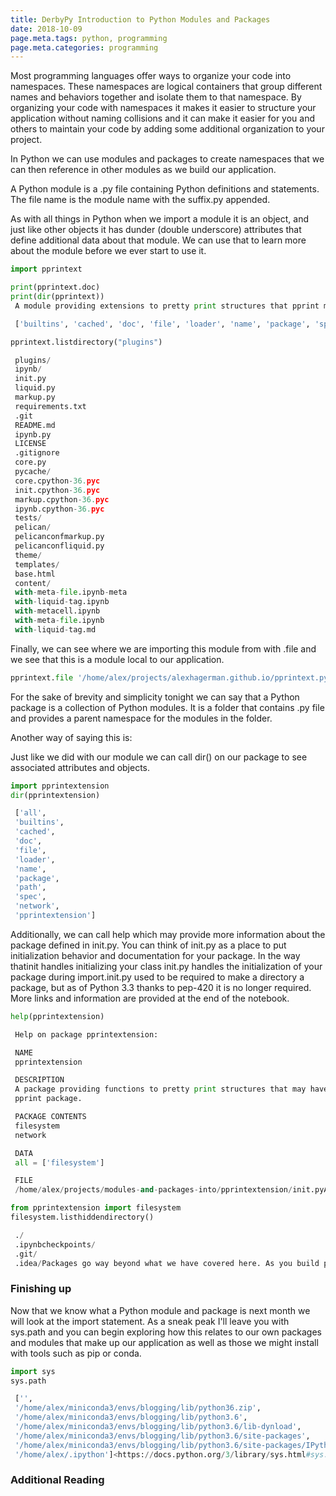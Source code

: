 ```yaml
---
title: DerbyPy Introduction to Python Modules and Packages
date: 2018-10-09
page.meta.tags: python, programming
page.meta.categories: programming
---
```


Most programming languages offer ways to organize your code into namespaces. These namespaces are logical containers
that group different names and behaviors together and isolate them to that namespace. By organizing your code with
namespaces it makes it easier to structure your application without naming collisions and it can make it easier for you
and others to maintain your code by adding some additional organization to your project.

In Python we can use modules and packages to create namespaces that we can then reference in other modules as we build
our application.

A Python module is a .py file containing Python definitions and statements. The file name is the module name with the
suffix.py appended.

As with all things in Python when we import a module it is an object, and just like other objects it has dunder (double
underscore) attributes that define additional data about that module. We can use that to learn more about the module
before we ever start to use it.

```python
import pprintext

print(pprintext.doc)
print(dir(pprintext))
 A module providing extensions to pretty print structures that pprint may not handle well.

 ['builtins', 'cached', 'doc', 'file', 'loader', 'name', 'package', 'spec', 'listdirectory', 'os']From the output of dir() we can see there is a function called listdirectory that is part of this module.

pprintext.listdirectory("plugins")

 plugins/
 ipynb/
 init.py
 liquid.py
 markup.py
 requirements.txt
 .git
 README.md
 ipynb.py
 LICENSE
 .gitignore
 core.py
 pycache/
 core.cpython-36.pyc
 init.cpython-36.pyc
 markup.cpython-36.pyc
 ipynb.cpython-36.pyc
 tests/
 pelican/
 pelicanconfmarkup.py
 pelicanconfliquid.py
 theme/
 templates/
 base.html
 content/
 with-meta-file.ipynb-meta
 with-liquid-tag.ipynb
 with-metacell.ipynb
 with-meta-file.ipynb
 with-liquid-tag.md

```

Finally, we can see where we are importing this module from with .file and we see that this is a module local to our
application.

```python
pprintext.file '/home/alex/projects/alexhagerman.github.io/pprintext.py'### Packages
```

For the sake of brevity and simplicity tonight we can say that a Python package is a collection of Python modules. It is
a folder that contains .py file and provides a parent namespace for the modules in the folder.

Another way of saying this is:

Just like we did with our module we can call dir() on our package to see associated attributes and objects.

```python
import pprintextension
dir(pprintextension)

 ['all',
 'builtins',
 'cached',
 'doc',
 'file',
 'loader',
 'name',
 'package',
 'path',
 'spec',
 'network',
 'pprintextension']
```

Additionally, we can call help which may provide more information about the package defined in init.py. You can think of
init.py as a place to put initialization behavior and documentation for your package. In the way thatinit handles
initializing your class init.py handles the initialization of your package during import.init.py used to be required to
make a directory a package, but as of Python 3.3 thanks to pep-420 it is no longer required. More links and information
are provided at the end of the notebook.

```python
help(pprintextension)

 Help on package pprintextension:

 NAME
 pprintextension

 DESCRIPTION
 A package providing functions to pretty print structures that may have alternative renderings from the standard
 pprint package.

 PACKAGE CONTENTS
 filesystem
 network

 DATA
 all = ['filesystem']

 FILE
 /home/alex/projects/modules-and-packages-into/pprintextension/init.pyAdditionally we can import modules from packages and refer to them directly instead of using the fully qualified namespacing syntax <package>.<module>.<object>

from pprintextension import filesystem
filesystem.listhiddendirectory()

 ./
 .ipynbcheckpoints/
 .git/
 .idea/Packages go way beyond what we have covered here. As you build packages you want to consider their structure relative to the public API you’re creating. Publishing and distributing packages is a talk or series of talks on its own. For now what we have covered is how we can group modules together in a package and some basics for how to control the initialization behavior of a package.
```

### Finishing up

Now that we know what a Python module and package is next month we will look at the import statement. As a sneak peak
I'll leave you with sys.path and you can begin exploring how this relates to our own packages and modules that make up
our application as well as those we might install with tools such as pip or conda.

```python
import sys
sys.path

 ['',
 '/home/alex/miniconda3/envs/blogging/lib/python36.zip',
 '/home/alex/miniconda3/envs/blogging/lib/python3.6',
 '/home/alex/miniconda3/envs/blogging/lib/python3.6/lib-dynload',
 '/home/alex/miniconda3/envs/blogging/lib/python3.6/site-packages',
 '/home/alex/miniconda3/envs/blogging/lib/python3.6/site-packages/IPython/extensions',
 '/home/alex/.ipython']<https://docs.python.org/3/library/sys.html#sys.path>
```

### Additional Reading

